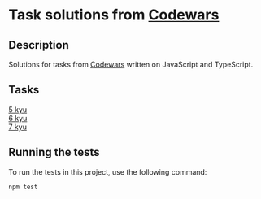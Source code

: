 # Task solutions from [Codewars](https://www.codewars.com)

## Description

Solutions for tasks from [Codewars](https://www.codewars.com) written on JavaScript and TypeScript.

## Tasks

[5 kyu](https://github.com/posadvladimir/codewars/tree/main/5-kyu)  
[6 kyu](https://github.com/posadvladimir/codewars/tree/main/6-kyu)  
[7 kyu](https://github.com/posadvladimir/codewars/tree/main/7-kyu)

## Running the tests

To run the tests in this project, use the following command:

```shell
npm test
```
